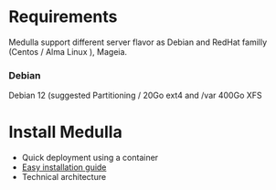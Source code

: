 # Requirements

Medulla support different server flavor as Debian and RedHat familly (Centos / Alma Linux ), Mageia.

### Debian

Debian 12 (suggested Partitioning / 20Go ext4 and /var 400Go XFS

# Install Medulla
- Quick deployment using a container
- [Easy installation guide](ansible#readme)
- Technical architecture 
